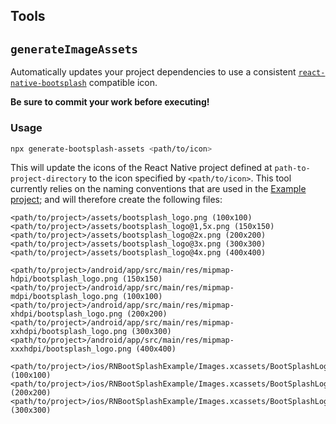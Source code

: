 ## Tools

## `generateImageAssets`

Automatically updates your project dependencies to use a consistent [`react-native-bootsplash`](https://github.com/zoontek/react-native-bootsplash) compatible icon.

**Be sure to commit your work before executing!**

### Usage

```bash
npx generate-bootsplash-assets <path/to/icon>
```

This will update the icons of the React Native project defined at `path-to-project-directory` to the icon specified by `<path/to/icon>`. This tool currently relies on the naming conventions that are used in the [Example project](https://github.com/zoontek/react-native-bootsplash/tree/master/example); and will therefore create the following files:

```
<path/to/project>/assets/bootsplash_logo.png (100x100)
<path/to/project>/assets/bootsplash_logo@1,5x.png (150x150)
<path/to/project>/assets/bootsplash_logo@2x.png (200x200)
<path/to/project>/assets/bootsplash_logo@3x.png (300x300)
<path/to/project>/assets/bootsplash_logo@4x.png (400x400)

<path/to/project>/android/app/src/main/res/mipmap-hdpi/bootsplash_logo.png (150x150)
<path/to/project>/android/app/src/main/res/mipmap-mdpi/bootsplash_logo.png (100x100)
<path/to/project>/android/app/src/main/res/mipmap-xhdpi/bootsplash_logo.png (200x200)
<path/to/project>/android/app/src/main/res/mipmap-xxhdpi/bootsplash_logo.png (300x300)
<path/to/project>/android/app/src/main/res/mipmap-xxxhdpi/bootsplash_logo.png (400x400)

<path/to/project>/ios/RNBootSplashExample/Images.xcassets/BootSplashLogo.imageset/bootsplash_logo.png (100x100)
<path/to/project>/ios/RNBootSplashExample/Images.xcassets/BootSplashLogo.imageset/bootsplash_logo@2x.png (200x200)
<path/to/project>/ios/RNBootSplashExample/Images.xcassets/BootSplashLogo.imageset/bootsplash_logo@3x.png (300x300)
```
